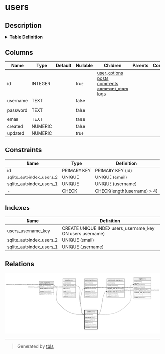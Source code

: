 # users

## Description

<details>
<summary><strong>Table Definition</strong></summary>

```sql
CREATE TABLE users (
  id INTEGER PRIMARY KEY AUTOINCREMENT,
  username TEXT UNIQUE NOT NULL CHECK(length(username) > 4),
  password TEXT NOT NULL,
  email TEXT UNIQUE NOT NULL,
  created NUMERIC NOT NULL,
  updated NUMERIC
)
```

</details>

## Columns

| Name | Type | Default | Nullable | Children | Parents | Comment | Labels |
| ---- | ---- | ------- | -------- | -------- | ------- | ------- | ------ |
| id | INTEGER |  | true | [user_options](user_options.md) [posts](posts.md) [comments](comments.md) [comment_stars](comment_stars.md) [logs](logs.md) |  |  |  |
| username | TEXT |  | false |  |  |  |  |
| password | TEXT |  | false |  |  |  | `secure` `encrypted` |
| email | TEXT |  | false |  |  |  | `secure` |
| created | NUMERIC |  | false |  |  |  |  |
| updated | NUMERIC |  | true |  |  |  |  |

## Constraints

| Name | Type | Definition |
| ---- | ---- | ---------- |
| id | PRIMARY KEY | PRIMARY KEY (id) |
| sqlite_autoindex_users_2 | UNIQUE | UNIQUE (email) |
| sqlite_autoindex_users_1 | UNIQUE | UNIQUE (username) |
| - | CHECK | CHECK(length(username) > 4) |

## Indexes

| Name | Definition |
| ---- | ---------- |
| users_username_key | CREATE UNIQUE INDEX users_username_key ON users(username) |
| sqlite_autoindex_users_2 | UNIQUE (email) |
| sqlite_autoindex_users_1 | UNIQUE (username) |

## Relations

![er](users.svg)

---

> Generated by [tbls](https://github.com/k1LoW/tbls)
